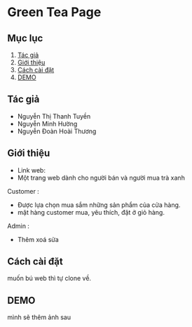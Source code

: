 
# Green Tea Page
## Mục lục

1. [Tác giả](#tác-giả)
2. [Giới thiệu](#giới-thiệu)
3. [Cách cài đặt](#cách-cài-đặt)
4. [DEMO](#demo)

## Tác giả

- Nguyễn Thị Thanh Tuyền
- Nguyễn Minh Hường
- Nguyễn Đoàn Hoài Thương

## Giới thiệu

- Link web:
- Một trang web dành cho người bán và người mua trà xanh

Customer : 
- Được lựa chọn mua sắm những sản phẩm của cửa hàng.
- mặt hàng customer mua, yêu thích, đặt ở giỏ hàng.

Admin :
- Thêm xoá sửa

## Cách cài đặt

muốn bú web thì tự clone về.

## DEMO

mình sẽ thêm ảnh sau

